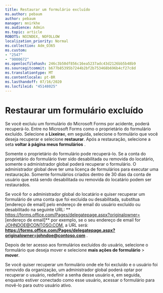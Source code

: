 ```yaml
---
title: Restaurar um formulário excluído
ms.author: pebaum
author: pebaum
manager: mnirkhe
ms.audience: Admin
ms.topic: article
ROBOTS: NOINDEX, NOFOLLOW
localization_priority: Normal
ms.collection: Adm_O365
ms.custom:
- "2547"
- "9000672"
ms.openlocfilehash: 246c3b50df856c16ea5237adc43d2126bb5b48b9
ms.sourcegitcommit: b677b85395b7244b2bf2b753468b696b4cf27c8d
ms.translationtype: MT
ms.contentlocale: pt-BR
ms.lasthandoff: 07/16/2020
ms.locfileid: "45148025"
---
```

# <a name="restore-a-deleted-form"></a>Restaurar um formulário excluído

Se você excluiu um formulário do Microsoft Forms por acidente, poderá recuperá-lo. Entre no Microsoft Forms como o proprietário do formulário excluído. Selecione a **Lixeira**e, em seguida, selecione o formulário que você deseja recuperar e selecione **restaurar**. Após a restauração, selecione a seta **voltar à página meus formulários** .

Somente o proprietário do formulário pode recuperá-lo. Se a conta do proprietário do formulário tiver sido desabilitada ou removida do locatário, somente o administrador global poderá recuperar o formulário. O administrador global deve ter uma licença de formulários para executar uma restauração. Somente formulários criados dentro de 30 dias da conta de usuário que está sendo desabilitada ou removida do locatário podem ser restaurados.

Se você for o administrador global do locatário e quiser recuperar um formulário de uma conta que foi excluída ou desabilitada, substitua [endereço de email] pelo endereço de email do usuário excluído ou desabilitado na seguinte URL: ** https://forms.office.com/Pages/delegatepage.aspx?originalowner= [endereço de email]** por exemplo, se o seu endereço de email for JOHNDOE@CONTOSO.COM, a URL será: **https://forms.office.com/Pages/delegatepage.aspx?originalowner=johndoe@contoso.com** . 

Depois de ter acesso aos formulários excluídos do usuário, selecione o formulário que deseja mover e selecione **mais ações de formulário**  >  **mover**.

Se você quiser recuperar um formulário onde ele foi excluído e o usuário foi removido da organização, um administrador global poderá optar por recuperar o usuário, redefinir a senha desse usuário e, em seguida, enquanto estiver conectado como esse usuário, acessar o formulário para movê-lo para outro usuário ativo. 
